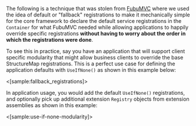 <!--Title: Fallback Services-->
<!--Url: fallback-services-->

The following is a technique that was stolen from [FubuMVC](http://github.com/darthfubumvc/fubumvc) where we used
the idea of default or "fallback" registrations to make it mechanically simple for the core framework to declare
the default service registrations in the `Container` for what FubuMVC needed while allowing applications to happily
override specific registrations **without having to worry about the order in which the registrations were done**.

To see this in practice, say you have an application that will support client specific modularity that might allow
business clients to override the base StructureMap registrations. This is a perfect use case for
defining the application defaults with `UseIfNone()` as shown in this example below:

<[sample:fallback_registrations]>


In application usage, you would add the default `UseIfNone()` registrations, and optionally pick
up additional extension `Registry` objects from extension assemblies as shown in this example:

<[sample:use-if-none-modularity]>


